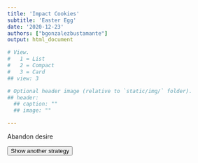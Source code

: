 ```yaml
---
title: 'Impact Cookies'
subtitle: 'Easter Egg'
date: '2020-12-23'
authors: ["bgonzalezbustamante"]
output: html_document

# View.
#   1 = List
#   2 = Compact
#   3 = Card
## view: 3

# Optional header image (relative to `static/img/` folder).
## header:
  ## caption: ""
  ## image: ""

---
```


<body id="bgcolor">
<div class="container">
<div id="quote-box">
<p class="quote">Abandon desire</p>
</div>
<button id="loadQuote">Show another strategy</button>
</div>
<script src="../files/script.js"></script>
<script>
setInterval(printQuote, 500000);
</script>
